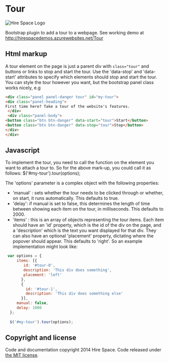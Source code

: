 Tour
====

![Hire Space Logo](http://venues.hirespace.com/content/img/hire-space-big-logo.png "Hire Space Logo")

Bootstrap plugin to add a tour to a webpage. See working demo at http://hirespacedemos.azurewebsites.net/Tour

## Html markup

A tour element on the page is just a parent div with `class="tour"` and buttons or links to stop and start the tour.
Use the 'data-stop' and 'data-start' attributes to specify which elements should stop and start the tour. You can style the tour
however you want, but the bootstrap panel class works nicely, e.g
```html
<div class="panel panel-danger tour" id="my-tour">
<div class="panel-heading">
First time here? Take a tour of the website's features.
 </div>
 <div class="panel-body">
<button class="btn btn-danger" data-start="tour">Start</button>
<button class="btn btn-danger" data-stop="tour">Stop</button>
</div>
</div>
```

## Javascript

To implement the tour, you need to call the function on the element you want to attach a tour to. So for the above mark-up, you could call it as follows:
$('#my-tour').tour(options);

The 'options' parameter is a complex object with the following properties:
+ 'manual' : sets whether the tour needs to be clicked through or whether, on start, it runs automatically. This defaults to true.
+ 'delay': if manual is set to false, this determines the length of time between showing each item on the tour, in milliseconds. This defaults to 2000.
+ 'items' : this is an array of objects representing the tour items. Each item should have an 'id' property, which is the id of the div on the page, and a 'description' which is the text you want displayed for that div. They can also have an optional 'placement' property, dictating where the popover should appear. This defaults to 'right'.
So an example implementation might look like:

```javascript
 var options = {
     items: [{
        id: '#tour-0',
        description: 'This div does something',
        placement: 'left'
       },
       {
         id: '#tour-1',
         description: 'This div does something else'
       }],
     manual: false,
     delay: 1000
  };
 
  $('#my-tour').tour(options);
```

## Copyright and license

Code and documentation copyright 2014 Hire Space. Code released under [the MIT license](LICENSE.txt).

